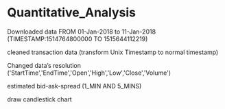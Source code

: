 # Quantitative_Analysis
Downloaded data FROM 01-Jan-2018 to 11-Jan-2018 (TIMESTAMP:1514764800000 TO 1515644112219)

cleaned transaction data (transform Unix Timestamp to normal timestamp)

Changed data’s resolution ('StartTime','EndTime','Open','High','Low','Close','Volume')

estimated bid-ask-spread (1_MIN AND 5_MINS)

draw candlestick chart 
